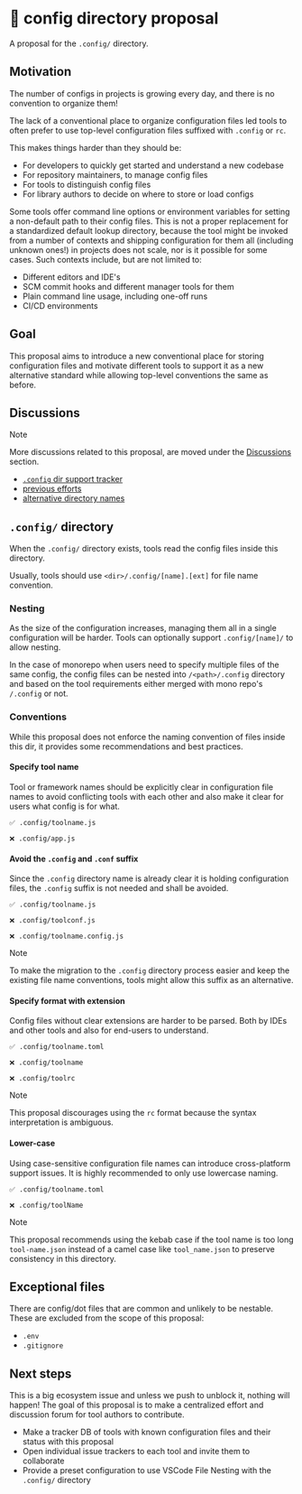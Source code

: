 # 📁 config directory proposal

A proposal for the `.config/` directory.

## Motivation

The number of configs in projects is growing every day, and there is no convention to organize them!

The lack of a conventional place to organize configuration files led tools to often prefer to use top-level configuration files suffixed with `.config` or `rc`.

This makes things harder than they should be:

- For developers to quickly get started and understand a new codebase
- For repository maintainers, to manage config files
- For tools to distinguish config files
- For library authors to decide on where to store or load configs

Some tools offer command line options or environment variables for setting a non-default path to their config files.
This is not a proper replacement for a standardized default lookup directory, because the tool might be invoked from a number of contexts and shipping configuration for them all (including unknown ones!) in projects does not scale, nor is it possible for some cases. Such contexts include, but are not limited to:

- Different editors and IDE's
- SCM commit hooks and different manager tools for them
- Plain command line usage, including one-off runs
- CI/CD environments

## Goal

This proposal aims to introduce a new conventional place for storing configuration files and motivate different tools to support it as a new alternative standard while allowing top-level conventions the same as before.

## Discussions

> [!NOTE]
> More discussions related to this proposal, are moved under the [Discussions](https://github.com/pi0/config-dir/discussions) section.

- [`.config` dir support tracker](https://github.com/pi0/config-dir/discussions/6)
- [previous efforts](https://github.com/pi0/config-dir/discussions/5)
- [alternative directory names](https://github.com/pi0/config-dir/discussions/3)

## `.config/` directory

When the `.config/` directory exists, tools read the config files inside this directory.

Usually, tools should use `<dir>/.config/[name].[ext]` for file name convention.

### Nesting

As the size of the configuration increases, managing them all in a single configuration will be harder. Tools can optionally support `.config/[name]/` to allow nesting.

In the case of monorepo when users need to specify multiple files of the same config, the config files can be nested into `/<path>/.config` directory and based on the tool requirements either merged with mono repo's `/.config` or not.

### Conventions

While this proposal does not enforce the naming convention of files inside this dir, it provides some  recommendations and best practices.


#### Specify tool name

Tool or framework names should be explicitly clear in configuration file names to avoid conflicting tools with each other and also make it clear for users what config is for what.

```
✅ .config/toolname.js

❌ .config/app.js
```

#### Avoid the `.config` and `.conf` suffix

Since the `.config` directory name is already clear it is holding configuration files, the `.config` suffix is not needed and shall be avoided.

```
✅ .config/toolname.js

❌ .config/toolconf.js

❌ .config/toolname.config.js
```

> [!NOTE]
> To make the migration to the `.config` directory process easier and keep the existing file name conventions, tools might allow this suffix as an alternative.

#### Specify format with extension

Config files without clear extensions are harder to be parsed. Both by IDEs and other tools and also for end-users to understand.

```
✅ .config/toolname.toml

❌ .config/toolname

❌ .config/toolrc
```

> [!Note]
> This proposal discourages using the `rc` format because the syntax interpretation is ambiguous.

#### Lower-case

Using case-sensitive configuration file names can introduce cross-platform support issues. It is highly recommended to only use lowercase naming.

```
✅ .config/toolname.toml

❌ .config/toolName
```

> [!NOTE]
> This proposal recommends using the kebab case if the tool name is too long `tool-name.json` instead of a camel case like `tool_name.json` to preserve consistency in this directory.

## Exceptional files

There are config/dot files that are common and unlikely to be nestable. These are excluded from the scope of this proposal:

- `.env`
- `.gitignore`

## Next steps

This is a big ecosystem issue and unless we push to unblock it, nothing will happen! The goal of this proposal is to make a centralized effort and discussion forum for tool authors to contribute.

- Make a tracker DB of tools with known configuration files and their status with this proposal
- Open individual issue trackers to each tool and invite them to collaborate
- Provide a preset configuration to use VSCode File Nesting with the `.config/` directory

